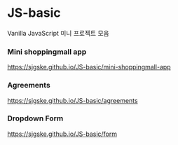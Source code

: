 # JS-basic
Vanilla JavaScript 미니 프로젝트 모음

### Mini shoppingmall app
https://sjgske.github.io/JS-basic/mini-shoppingmall-app

### Agreements
https://sjgske.github.io/JS-basic/agreements

### Dropdown Form
https://sjgske.github.io/JS-basic/form
